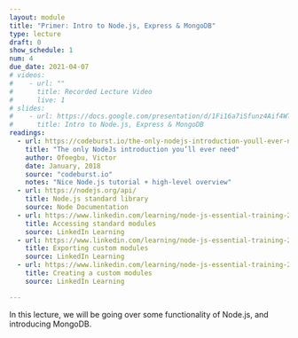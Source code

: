 ```yaml
---
layout: module
title: "Primer: Intro to Node.js, Express & MongoDB"
type: lecture
draft: 0
show_schedule: 1
num: 4
due_date: 2021-04-07
# videos: 
#    - url: ""
#      title: Recorded Lecture Video
#      live: 1
# slides:
#    - url: https://docs.google.com/presentation/d/1Fi16a7iSfunz4Aif4WT8lJV9-g88rPgfYYGgWXeKgAc/edit?usp=sharing
#      title: Intro to Node.js, Express & MongoDB
readings:
  - url: https://codeburst.io/the-only-nodejs-introduction-youll-ever-need-d969a47ef219
    title: "The only NodeJs introduction you’ll ever need"
    author: Ofoegbu, Victor
    date: January, 2018
    source: "codeburst.io"
    notes: "Nice Node.js tutorial + high-level overview"
  - url: https://nodejs.org/api/
    title: Node.js standard library
    source: Node Documentation
  - url: https://www.linkedin.com/learning/node-js-essential-training-2/core-modules
    title: Accessing standard modules
    source: LinkedIn Learning
  - url: https://www.linkedin.com/learning/node-js-essential-training-2/export-custom-modules
    title: Exporting custom modules
    source: LinkedIn Learning
  - url: https://www.linkedin.com/learning/node-js-essential-training-2/create-a-module
    title: Creating a custom modules
    source: LinkedIn Learning

---
```


In this lecture, we will be going over some functionality of Node.js, and introducing MongoDB.